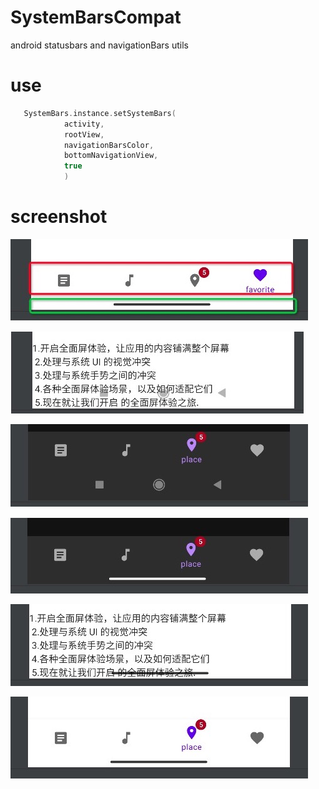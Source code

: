 # SystemBarsCompat

android statusbars and navigationBars utils

# use

```kotlin
   SystemBars.instance.setSystemBars(
            activity,
            rootView,
            navigationBarsColor,
            bottomNavigationView,
            true
            )
```
# screenshot

![图1.png](https://github.com/kouxinhong/SystemBarsCompat/blob/main/image/edge.png)

![图2.png](https://github.com/kouxinhong/SystemBarsCompat/blob/main/image/1.png)

![图3.png](https://github.com/kouxinhong/SystemBarsCompat/blob/main/image/2.png)

![图4.png](https://github.com/kouxinhong/SystemBarsCompat/blob/main/image/3.png)

![图5.png](https://github.com/kouxinhong/SystemBarsCompat/blob/main/image/4.png)

![图6.png](https://github.com/kouxinhong/SystemBarsCompat/blob/main/image/5.png)
